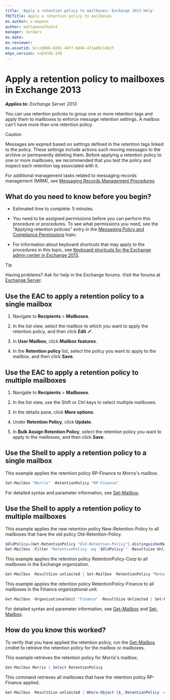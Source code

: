 ```yaml
---
title: 'Apply a retention policy to mailboxes: Exchange 2013 Help'
TOCTitle: Apply a retention policy to mailboxes
ms.author: v-mapenn
author: mattpennathe3rd
manager: serdars
ms.date:
ms.reviewer:
ms.assetid: 6ccc80db-d201-44f7-8d4b-473a89c14b2f
mtps_version: v=EXCHG.150
---
```


# Apply a retention policy to mailboxes in Exchange 2013

_**Applies to:** Exchange Server 2013_

You can use retention policies to group one or more retention tags and apply them to mailboxes to enforce message retention settings. A mailbox can't have more than one retention policy.

> [!CAUTION]
> Messages are expired based on settings defined in the retention tags linked to the policy. These settings include actions such moving messages to the archive or permanently deleting them. Before applying a retention policy to one or more mailboxes, we recommended that you test the policy and inspect each retention tag associated with it.

For additional management tasks related to messaging records management (MRM), see [Messaging Records Management Procedures](messaging-records-management-procedures-exchange-2013-help.md).

## What do you need to know before you begin?

- Estimated time to complete: 5 minutes.

- You need to be assigned permissions before you can perform this procedure or procedures. To see what permissions you need, see the "Applying retention policies" entry in the [Messaging Policy and Compliance Permissions](https://technet.microsoft.com/library/ec4d3b9f-b85a-4cb9-95f5-6fc149c3899b.aspx) topic.

- For information about keyboard shortcuts that may apply to the procedures in this topic, see [Keyboard shortcuts for the Exchange admin center in Exchange 2013](keyboard-shortcuts-in-the-exchange-admin-center-2013-help.md).

> [!TIP]
> Having problems? Ask for help in the Exchange forums. Visit the forums at [Exchange Server](https://go.microsoft.com/fwlink/p/?linkId=60612).

## Use the EAC to apply a retention policy to a single mailbox

1. Navigate to **Recipients** \> **Mailboxes**.

2. In the list view, select the mailbox to which you want to apply the retention policy, and then click **Edit** ![Edit icon](images/ITPro_EAC_EditIcon.gif).

3. In **User Mailbox**, click **Mailbox features**.

4. In the **Retention policy** list, select the policy you want to apply to the mailbox, and then click **Save**.

## Use the EAC to apply a retention policy to multiple mailboxes

1. Navigate to **Recipients** \> **Mailboxes**.

2. In the list view, use the Shift or Ctrl keys to select multiple mailboxes.

3. In the details pane, click **More options**.

4. Under **Retention Policy**, click **Update**.

5. In **Bulk Assign Retention Policy**, select the retention policy you want to apply to the mailboxes, and then click **Save**.

## Use the Shell to apply a retention policy to a single mailbox

This example applies the retention policy RP-Finance to Morris's mailbox.

```powershell
Set-Mailbox "Morris" -RetentionPolicy "RP-Finance"
```

For detailed syntax and parameter information, see [Set-Mailbox](https://docs.microsoft.com/powershell/module/exchange/mailboxes/set-mailbox).

## Use the Shell to apply a retention policy to multiple mailboxes

This example applies the new retention policy New-Retention-Policy to all mailboxes that have the old policy Old-Retention-Policy.

```powershell
$OldPolicy={Get-RetentionPolicy "Old-Retention-Policy"}.distinguishedName
Get-Mailbox -Filter "RetentionPolicy -eq '$OldPolicy'" -Resultsize Unlimited | Set-Mailbox -RetentionPolicy "New-Retention-Policy"
```

This example applies the retention policy RetentionPolicy-Corp to all mailboxes in the Exchange organization.

```powershell
Get-Mailbox -ResultSize unlimited | Set-Mailbox -RetentionPolicy "RetentionPolicy-Corp"
```

This example applies the retention policy RetentionPolicy-Finance to all mailboxes in the Finance organizational unit.

```powershell
Get-Mailbox -OrganizationalUnit "Finance" -ResultSize Unlimited | Set-Mailbox -RetentionPolicy "RetentionPolicy-Finance"
```

For detailed syntax and parameter information, see [Get-Mailbox](https://docs.microsoft.com/powershell/module/exchange/mailboxes/get-mailbox) and [Set-Mailbox](https://docs.microsoft.com/powershell/module/exchange/mailboxes/set-mailbox).

## How do you know this worked?

To verify that you have applied the retention policy, run the [Get-Mailbox](https://docs.microsoft.com/powershell/module/exchange/mailboxes/get-mailbox) cmdlet to retrieve the retention policy for the mailbox or mailboxes.

This example retrieves the retention policy for Morris's mailbox.

```powershell
Get-Mailbox Morris | Select RetentionPolicy
```

This command retrieves all mailboxes that have the retention policy RP-Finance applied.

```powershell
Get-Mailbox -ResultSize unlimited | Where-Object {$_.RetentionPolicy -eq "RP-Finance"} | Format-Table Name,RetentionPolicy -Auto
```
